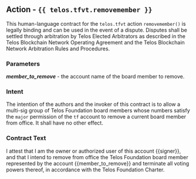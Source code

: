 ## Action - `{{ telos.tfvt.removemember }}`

This human-language contract for the `telos.tfvt` action `removemember()` is legally binding and can be used in the event of a dispute. Disputes shall be settled through arbitration by Telos Elected Arbitrators as described in the Telos Blockchain Network Operating Agreement and the Telos Blockchain Network Arbitration Rules and Procedures.

### Parameters

_**member_to_remove**_ - the account name of the board member to remove.

### Intent

The intention of the authors and the invoker of this contract is to allow a multi-sig group of Telos Foundation board members whose numbers satisfy the `major` permission of the `tf` account to remove a current board member from office. It shall have no other effect.

### Contract Text

I attest that I am the owner or authorized user of this account {{signer}}, and that I intend to  remove from office the Telos Foundation board member represented by the account {{member_to_remove}} and terminate all voting powers thereof, in accordance with the Telos Foundation Charter.
